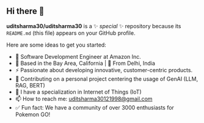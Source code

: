 ## Hi there 👋

**uditsharma30/uditsharma30** is a ✨ _special_ ✨ repository because its `README.md` (this file) appears on your GitHub profile.

Here are some ideas to get you started:

- 💼 Software Development Engineer at Amazon Inc.
- 📍 Based in the Bay Area, California | 🏡 From Delhi, India
- ⚡️ Passionate about developing innovative, customer-centric products.
- 🌱 Contributing on a personal project centering the usage of GenAI (LLM, RAG, BERT)
- 🤔 I have a specialization in Internet of Things (IoT)
- 📫 How to reach me: uditsharma30121998@gmail.com
- ✅ Fun fact: We have a community of over 3000 enthusiasts for Pokemon GO!
